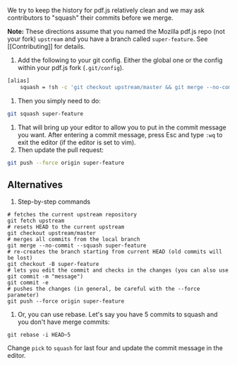 We try to keep the history for pdf.js relatively clean and we may ask contributors to "squash" their commits before we merge.  

**Note:**
These directions assume that you named the Mozilla pdf.js repo (not your fork) `upstream` and you have a branch called `super-feature`. See [[Contributing]] for details.

1. Add the following to your git config. Either the global one or the config within your pdf.js fork (`.git/config`).
```bash
[alias]
	squash = !sh -c 'git checkout upstream/master && git merge --no-commit --squash $0 && git checkout -B $0 && git commit -e'
```
1. Then you simply need to do:
```bash
git squash super-feature
```
1. That will bring up your editor to allow you to put in the commit message you want. After entering a commit message, press Esc and type `:wq` to exit the editor (if the editor is set to vim).
1. Then update the pull request:
```bash
git push --force origin super-feature
```

## Alternatives
1. Step-by-step commands
  ```
  # fetches the current upstream repository
  git fetch upstream
  # resets HEAD to the current upstream
  git checkout upstream/master
  # merges all commits from the local branch
  git merge --no-commit --squash super-feature
  # re-creates the branch starting from current HEAD (old commits will be lost)
  git checkout -B super-feature
  # lets you edit the commit and checks in the changes (you can also use git commit -m "message")
  git commit -e
  # pushes the changes (in general, be careful with the --force parameter)
  git push --force origin super-feature
  ```

1. <a name="simple"></a>Or, you can use rebase. Let's say you have 5 commits to squash and you don't have merge commits:
  ```
  git rebase -i HEAD~5
  ```
  Change `pick` to `squash` for last four and update the commit message in the editor.
